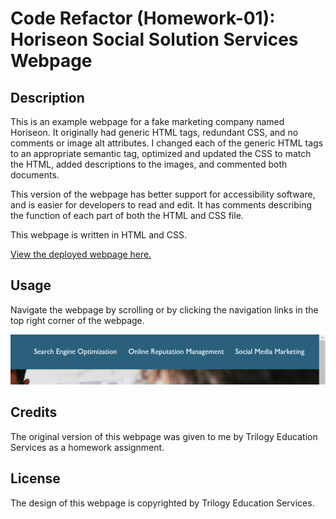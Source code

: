 # Code Refactor (Homework-01): Horiseon Social Solution Services Webpage

## Description

This is an example webpage for a fake marketing company named Horiseon. It originally had generic HTML tags, redundant CSS, and no comments or image alt attributes. I changed each of the generic HTML tags to an appropriate semantic tag, optimized and updated the CSS to match the HTML, added descriptions to the images, and commented both documents.

This version of the webpage has better support for accessibility software, and is easier for developers to read and edit. It has comments describing the function of each part of both the HTML and CSS file.

This webpage is written in HTML and CSS.

[View the deployed webpage here.](https://johndjake.github.io/code-refactor-homework/)


## Usage

Navigate the webpage by scrolling or by clicking the navigation links in the top right corner of the webpage.

![navigation screenshot](assets/images/nav-screenshot.png)


## Credits

The original version of this webpage was given to me by Trilogy Education Services as a homework assignment.


## License

The design of this webpage is copyrighted by Trilogy Education Services.